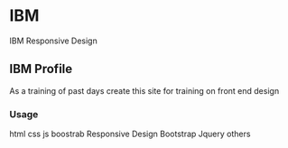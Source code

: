 # IBM
IBM Responsive Design


## IBM Profile 
As a training of past days create this site for training on front end design

### Usage
html
css
js
boostrab
Responsive Design Bootstrap
Jquery
others
